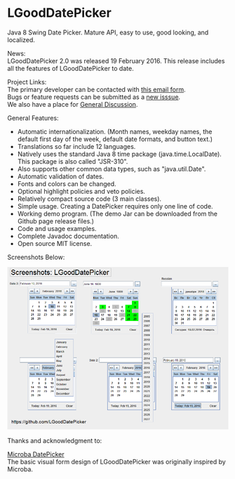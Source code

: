 # LGoodDatePicker
Java 8 Swing Date Picker. Mature API, easy to use, good looking, and localized.

News:  
LGoodDatePicker 2.0 was released 19 February 2016.
This release includes all the features of LGoodDatePicker to date.

Project Links:  
The primary developer can be contacted with [this email form](http://www.emailmeform.com/builder/form/ZQcYut4393).  
Bugs or feature requests can be submitted as a [new isssue](https://github.com/LGoodDatePicker/LGoodDatePicker/issues).  
We also have a place for [General Discussion](https://github.com/LGoodDatePicker/LGoodDatePicker/issues/2).  

General Features:
* Automatic internationalization. (Month names, weekday names, the default first day of the week, default date formats, and button text.)
* Translations so far include 12 languages.
* Natively uses the standard Java 8 time package (java.time.LocalDate). This package is also called "JSR-310".
* Also supports other common data types, such as "java.util.Date".
* Automatic validation of dates.
* Fonts and colors can be changed. 
* Optional highlight policies and veto policies.
* Relatively compact source code (3 main classes).
* Simple usage. Creating a DatePicker requires only one line of code.
* Working demo program. (The demo Jar can be downloaded from the Github page release files.)
* Code and usage examples.
* Complete Javadoc documentation.
* Open source MIT license.


Screenshots Below:

![Screenshots](/Site/ScreenShots/LGoodDatePicker_Screenshots_1.png?raw=true "")
  
    
Thanks and acknowledgment to: 

[Microba DatePicker](https://github.com/tdbear/microba)  
The basic visual form design of LGoodDatePicker was originally inspired by Microba.
